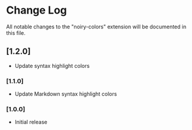 # Change Log

All notable changes to the "noiry-colors" extension will be documented in this file.

## [1.2.0]

- Update syntax highlight colors

### [1.1.0]

- Update Markdown syntax highlight colors

### [1.0.0]

- Initial release
